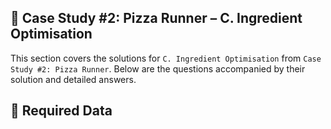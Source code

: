 <h2 id="case-study-2-pizza-runner">🍕 Case Study #2: Pizza Runner – C. Ingredient Optimisation</h2>

This section covers the solutions for `C. Ingredient Optimisation` from `Case Study #2: Pizza Runner`. Below are the questions accompanied by their solution and detailed answers.

<h2 id="data-cleaning">🔖 Required Data </h2>
